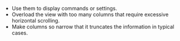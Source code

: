 - Use them to display commands or settings.
- Overload the view with too many columns that require excessive horizontal scrolling.
- Make columns so narrow that it truncates the information in typical cases.
